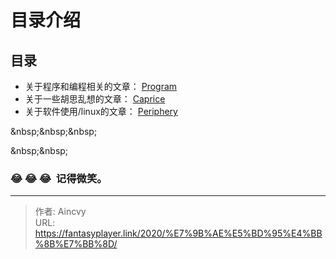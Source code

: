 # 目录介绍


## 目录

- 关于程序和编程相关的文章： [Program](../program)
- 关于一些胡思乱想的文章： [Caprice](../caprice)
- 关于软件使用/linux的文章： [Periphery](../periphery)

&amp;nbsp;&amp;nbsp;&amp;nbsp;

&amp;nbsp;&amp;nbsp;



### :joy: :joy: :joy: ​  记得微笑。



---

> 作者: Aincvy  
> URL: https://fantasyplayer.link/2020/%E7%9B%AE%E5%BD%95%E4%BB%8B%E7%BB%8D/  

